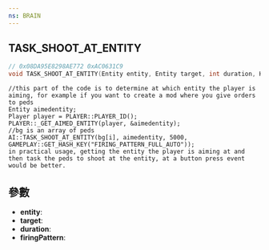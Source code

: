 ```yaml
---
ns: BRAIN
---
```

## TASK_SHOOT_AT_ENTITY

```c
// 0x08DA95E8298AE772 0xAC0631C9
void TASK_SHOOT_AT_ENTITY(Entity entity, Entity target, int duration, Hash firingPattern);
```

```
//this part of the code is to determine at which entity the player is aiming, for example if you want to create a mod where you give orders to peds  
Entity aimedentity;  
Player player = PLAYER::PLAYER_ID();  
PLAYER::_GET_AIMED_ENTITY(player, &aimedentity);  
//bg is an array of peds  
AI::TASK_SHOOT_AT_ENTITY(bg[i], aimedentity, 5000, GAMEPLAY::GET_HASH_KEY("FIRING_PATTERN_FULL_AUTO"));  
in practical usage, getting the entity the player is aiming at and then task the peds to shoot at the entity, at a button press event would be better.  
```

## 參數
* **entity**: 
* **target**: 
* **duration**: 
* **firingPattern**: 

